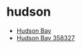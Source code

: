 # hudson

 * [Hudson Bay](../../index/h/hudson-bay-358327.json)
 * [Hudson Bay 358327](../../index/h/hudson-bay-358327.json)
